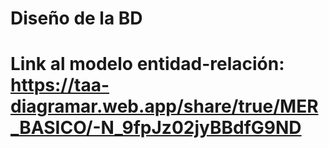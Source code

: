 # Diseño de la BD
# Link al modelo entidad-relación: https://taa-diagramar.web.app/share/true/MER_BASICO/-N_9fpJz02jyBBdfG9ND
